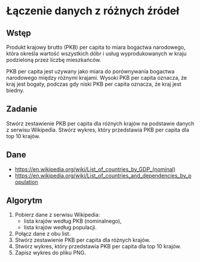 # Łączenie danych z różnych źródeł

## Wstęp

Produkt krajowy brutto (PKB) per capita to miara bogactwa narodowego,
która określa wartość wszystkich dóbr i usług wyprodukowanych w kraju
podzieloną przez liczbę mieszkańców.

PKB per capita jest używany jako miara do porównywania bogactwa narodowego
między różnymi krajami. Wysoki PKB per capita oznacza, że kraj jest bogaty,
podczas gdy niski PKB per capita oznacza, że kraj jest biedny.

## Zadanie

Stwórz zestawienie PKB per capita dla różnych krajów na podstawie danych
z serwisu Wikipedia. Stwórz wykres, który przedstawia PKB per capita dla
top 10 krajów.

## Dane

* https://en.wikipedia.org/wiki/List_of_countries_by_GDP_(nominal)
* https://en.wikipedia.org/wiki/List_of_countries_and_dependencies_by_population

## Algorytm

1. Pobierz dane z serwisu Wikipedia:
   * lista krajów według PKB (nominalnego),
   * lista krajów według populacji.
2. Połącz dane z obu list.
3. Stwórz zestawienie PKB per capita dla różnych krajów.
4. Stwórz wykres, który przedstawia PKB per capita dla top 10 krajów.
5. Zapisz wykres do pliku PNG.
